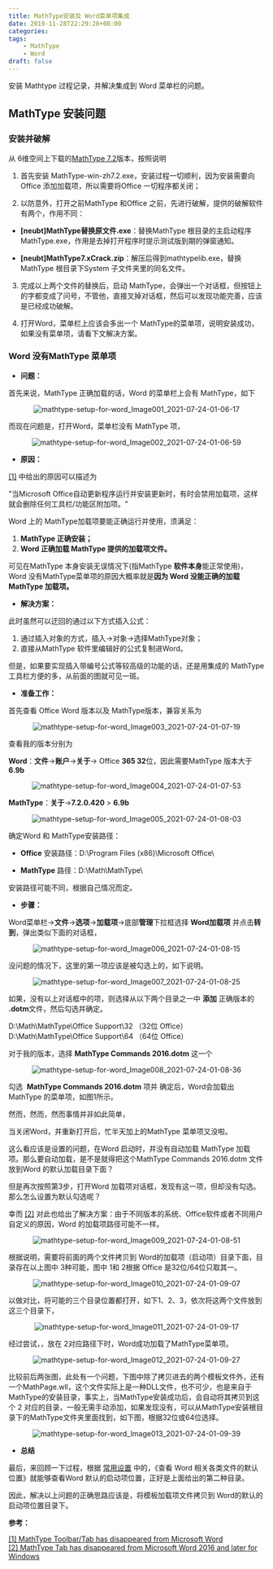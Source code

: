 ```yaml
---
title: MathType安装及 Word菜单项集成
date: 2019-11-28T22:29:28+08:00
categories: 
tags:
    - MathType
    - Word
draft: false
---
```


安装 Mathtype 过程记录，并解决集成到 Word 菜单栏的问题。

<!--more-->

## MathType 安装问题

### 安装并破解

从 6维空间上下载的[MathType 7.2](http://bt.neu6.edu.cn/thread-1635051-1-1.html)版本，按照说明

1. 首先安装 MathType-win-zh7.2.exe，安装过程一切顺利，因为安装需要向Office 添加加载项，所以需要将Office 一切程序都关闭；

2. 以防意外，打开之前MathType 和Office 之前，先进行破解，提供的破解软件有两个，作用不同：

* **[neubt]MathType替换原文件.exe**：替换MathType 根目录的主启动程序 MathType.exe，作用是去掉打开程序时提示测试版到期的弹窗通知。
  
* **[neubt]MathType7.xCrack.zip**：解压后得到mathtypelib.exe，替换MathType 根目录下System 子文件夹里的同名文件。
  
3. 完成以上两个文件的替换后，启动 MathType，会弹出一个对话框，但按钮上的字都变成了问号，不管他，直接叉掉对话框，然后可以发现功能完善，应该是已经成功破解。

4. 打开Word，菜单栏上应该会多出一个 MathType的菜单项，说明安装成功，如果没有菜单项，请看下文解决方案。

### Word 没有MathType 菜单项

* **问题：**

首先来说，MathType 正确加载的话，Word 的菜单栏上会有 MathType，如下
<div align=center>

![mathtype-setup-for-word_Image001_2021-07-24-01-06-17](https://fastly.jsdelivr.net/gh/wlchenGG/PicBed/images_for_blogs/mathtype-setup-for-word_Image001_2021-07-24-01-06-17.png)

</div>

而现在问题是，打开Word，菜单栏没有 MathType 项，
<div align=center>

![mathtype-setup-for-word_Image002_2021-07-24-01-06-59](https://fastly.jsdelivr.net/gh/wlchenGG/PicBed/images_for_blogs/mathtype-setup-for-word_Image002_2021-07-24-01-06-59.png)

</div>

* **原因：**

[[1]](https://docs.wiris.com/en/mathtype/mathtype_desktop/support_notices/tn133#windows) 中给出的原因可以描述为

"当Microsoft Office自动更新程序运行并安装更新时，有时会禁用加载项，这样就会删除任何工具栏/功能区附加项。"

Word 上的 MathType加载项要能正确运行并使用，须满足：

1. **MathType 正确安装；**
2. **Word 正确加载 MathType 提供的加载项文件。**

可见在MathType 本身安装无误情况下(指MathType **软件本身**能正常使用)，Word 没有MathType菜单项的原因大概率就是**因为 Word 没能正确的加载 MathType 加载项。**

* **解决方案：**

此时虽然可以迂回的通过以下方式插入公式：

1. 通过插入对象的方式，插入->对象->选择MathType对象；
2. 直接从MathType 软件里编辑好的公式复制进Word。

但是，如果要实现插入带编号公式等较高级的功能的话，还是用集成的 MathType工具栏方便的多，从前面的图就可见一斑。

* **准备工作：**

首先查看 Office Word 版本以及 MathType版本，兼容关系为

<div align=center>

![mathtype-setup-for-word_Image003_2021-07-24-01-07-19](https://fastly.jsdelivr.net/gh/wlchenGG/PicBed/images_for_blogs/mathtype-setup-for-word_Image003_2021-07-24-01-07-19.png)

</div>

查看我的版本分别为

**Word**：**文件**->**账户**->**关于**-> Office **365 32**位，因此需要MathType 版本大于 **6.9b**

<div align=center>

![mathtype-setup-for-word_Image004_2021-07-24-01-07-53](https://fastly.jsdelivr.net/gh/wlchenGG/PicBed/images_for_blogs/mathtype-setup-for-word_Image004_2021-07-24-01-07-53.png)

</div>

**MathType**：**关于**->**7.2.0.420** > **6.9b**

<div align=center>

![mathtype-setup-for-word_Image005_2021-07-24-01-08-03](https://fastly.jsdelivr.net/gh/wlchenGG/PicBed/images_for_blogs/mathtype-setup-for-word_Image005_2021-07-24-01-08-03.png)

</div>

确定Word 和 MathType安装路径：
* **Office** 安装路径：D:\Program Files (x86)\Microsoft Office\

* **MathType** 路径：D:\Math\MathType\

安装路径可能不同，根据自己情况而定。

* **步骤：**

Word菜单栏->**文件**->**选项**->**加载项**->底部**管理**下拉框选择 **Word加载项** 并点击**转到**，弹出类似下面的对话框，
<div align=center>

![mathtype-setup-for-word_Image006_2021-07-24-01-08-15](https://fastly.jsdelivr.net/gh/wlchenGG/PicBed/images_for_blogs/mathtype-setup-for-word_Image006_2021-07-24-01-08-15.png)

</div>

 没问题的情况下，这里的第一项应该是被勾选上的，如下说明。
<div align=center>

![mathtype-setup-for-word_Image007_2021-07-24-01-08-25](https://fastly.jsdelivr.net/gh/wlchenGG/PicBed/images_for_blogs/mathtype-setup-for-word_Image007_2021-07-24-01-08-25.png)

</div>

如果，没有以上对话框中的项，则选择从以下两个目录之一中 **添加** 正确版本的 **.dotm**文件，然后勾选并确定。

D:\Math\MathType\Office Support\32 （32位 Office）  
D:\Math\MathType\Office Support\64 （64位 Office）

对于我的版本，选择 **MathType Commands 2016.dotm** 这一个
<div align=center>

![mathtype-setup-for-word_Image008_2021-07-24-01-08-36](https://fastly.jsdelivr.net/gh/wlchenGG/PicBed/images_for_blogs/mathtype-setup-for-word_Image008_2021-07-24-01-08-36.png)

</div>

勾选  **MathType Commands 2016.dotm** 项并 确定后，Word会加载出MathType 的菜单项，如图1所示。

然而，然而，然而事情并非如此简单，

当关闭Word，并重新打开后，忙半天加上的MathType 菜单项又没啦。

这么看应该是设置的问题，在Word 启动时，并没有自动加载 MathType 加载项。那么要自动加载，是不是就得把这个MathType Commands 2016.dotm 文件放到Word 的默认加载目录下面？

但是再次按照第3步，打开Word 加载项对话框，发现有这一项，但却没有勾选。那么怎么设置为默认勾选呢？

幸而 [[2]](https://docs.wiris.com/en/mathtype/mathtype_desktop/support_notices/tn133-word2016-32) 对此也给出了解决方案：由于不同版本的系统、Office软件或者不同用户自定义的原因，Word 的加载项路径可能不一样。

<div align=center>

![mathtype-setup-for-word_Image009_2021-07-24-01-08-51](https://fastly.jsdelivr.net/gh/wlchenGG/PicBed/images_for_blogs/mathtype-setup-for-word_Image009_2021-07-24-01-08-51.png)

</div>

根据说明，需要将前面的两个文件拷贝到 Word的加载项（启动项）目录下面，目录存在以上图中 3种可能，图中 1和 2根据 Office 是32位/64位只取其一。

<div align=center>

![mathtype-setup-for-word_Image010_2021-07-24-01-09-07](https://fastly.jsdelivr.net/gh/wlchenGG/PicBed/images_for_blogs/mathtype-setup-for-word_Image010_2021-07-24-01-09-07.png)

</div>

以做对比，将可能的三个目录位置都打开，如下1、2、3，依次将这两个文件放到这三个目录下，

<div align=center>

![mathtype-setup-for-word_Image011_2021-07-24-01-09-17](https://fastly.jsdelivr.net/gh/wlchenGG/PicBed/images_for_blogs/mathtype-setup-for-word_Image011_2021-07-24-01-09-17.png)

</div>

经过尝试，，放在 2对应路径下时，Word成功加载了MathType菜单项。

<div align=center>

![mathtype-setup-for-word_Image012_2021-07-24-01-09-27](https://fastly.jsdelivr.net/gh/wlchenGG/PicBed/images_for_blogs/mathtype-setup-for-word_Image012_2021-07-24-01-09-27.png)

</div>

比较前后两张图，此处有一个问题，下图中除了拷贝进去的两个模板文件外，还有一个MathPage.wll，这个文件实际上是一种DLL文件，也不可少，也是来自于MathType的安装目录，事实上，当MathType安装成功后，会自动将其拷贝到这个 2 对应的目录，一般无需手动添加，如果发现没有，可以从MathType安装根目录下的MathType文件夹里面找到，如下图，根据32位或64位选择。

<div align=center>

![mathtype-setup-for-word_Image013_2021-07-24-01-09-39](https://fastly.jsdelivr.net/gh/wlchenGG/PicBed/images_for_blogs/mathtype-setup-for-word_Image013_2021-07-24-01-09-39.png)

</div>

* **总结**

最后，来回顾一下过程，根据 [常用设置](evernote:///view/19609389/s20/77c14f83-dd5c-41e2-9c9c-117480f4003d/77c14f83-dd5c-41e2-9c9c-117480f4003d/) 中的，《查看 Word 相关各类文件的默认位置》就能够查看Word 默认的启动项位置，正好是上面给出的第二种目录。

因此，解决以上问题的正确思路应该是，将模板加载项文件拷贝到 Word的默认的启动项位置目录下。



**参考：**

[[1] MathType Toolbar/Tab has disappeared from Microsoft Word](https://docs.wiris.com/en/mathtype/mathtype_desktop/support_notices/tn133)  
[[2] MathType Tab has disappeared from Microsoft Word 2016 and later for Windows](https://docs.wiris.com/en/mathtype/mathtype_desktop/support_notices/tn133-word2016-32#mathtype_tab_has_disappeared_from_microsoft_word_2016_and_later_for_windows)
